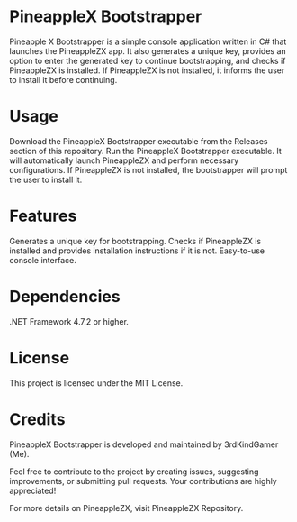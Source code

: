 # PineappleX Bootstrapper
 Pineapple X Bootstrapper is a simple console application written in C# that launches the PineappleZX app. It also generates a unique key, provides an option to enter the generated key to continue bootstrapping, and checks if PineappleZX is installed. If PineappleZX is not installed, it informs the user to install it before continuing.

# Usage
Download the PineappleX Bootstrapper executable from the Releases section of this repository.
Run the PineappleX Bootstrapper executable. It will automatically launch PineappleZX and perform necessary configurations.
If PineappleZX is not installed, the bootstrapper will prompt the user to install it.
# Features
Generates a unique key for bootstrapping.
Checks if PineappleZX is installed and provides installation instructions if it is not.
Easy-to-use console interface.
# Dependencies
.NET Framework 4.7.2 or higher.
# License
This project is licensed under the MIT License.

# Credits
PineappleX Bootstrapper is developed and maintained by 3rdKindGamer (Me).

Feel free to contribute to the project by creating issues, suggesting improvements, or submitting pull requests. Your contributions are highly appreciated!

For more details on PineappleZX, visit PineappleZX Repository.
